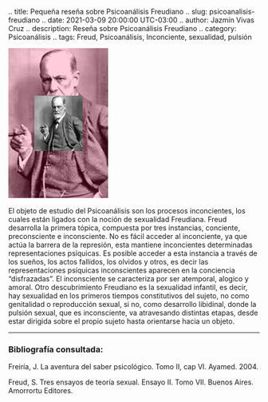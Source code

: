 .. title: Pequeña reseña sobre Psicoanálisis Freudiano
.. slug: psicoanalisis-freudiano
.. date: 2021-03-09 20:00:00 UTC-03:00
.. author: Jazmín Vivas Cruz
.. description: Reseña sobre Psicoanálisis Freudiano
.. category: Psicoanálisis
.. tags: Freud, Psicoanálisis, Inconciente, sexualidad, pulsión

![Freud rosa](/images/02Freud.png)


El objeto de estudio del Psicoanálisis son los procesos inconcientes, los cuales están ligados con la noción de sexualidad Freudiana. Freud desarrolla la primera tópica, compuesta por tres instancias, conciente, preconsciente e inconsciente. No es fácil acceder al inconciente, ya que actúa la barrera de la represión, esta mantiene inconcientes determinadas representaciones psíquicas. Es posible acceder a esta instancia a través de los sueños, los actos fallidos, los olvidos y otros, es decir las representaciones psíquicas inconscientes aparecen en la conciencia “disfrazadas”. El inconsciente se caracteriza por ser atemporal, alogico y amoral. Otro descubrimiento Freudiano es la sexualidad infantil, es decir, hay sexualidad en los primeros tiempos constitutivos del sujeto, no como genitalidad o reproducción sexual, si no, como desarrollo libidinal, donde la pulsión sexual, que es inconsciente, va atravesando distintas etapas, desde estar dirigida sobre el propio sujeto hasta orientarse hacia un objeto.

<hr>

### Bibliografía consultada:

Freiría, J. La aventura del saber psicológico. Tomo II, cap VI. Ayamed. 2004.

Freud, S. Tres ensayos de teoría sexual. Ensayo II. Tomo VII. Buenos Aires. Amorrortu Editores.

